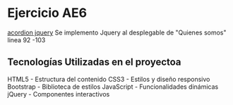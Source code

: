 # Ejercicio AE6

[acordion jquery](index.html)
Se implemento Jquery al desplegable de "Quienes somos" linea 92 -103

## Tecnologías Utilizadas en el proyectoa

HTML5 - Estructura del contenido
CSS3 - Estilos y diseño responsivo
Bootstrap - Biblioteca de estilos
JavaScript - Funcionalidades dinámicas
jQuery - Componentes interactivos
